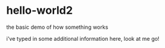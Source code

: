 # hello-world2
the basic demo of how something works

i've typed in some additional information here, look at me go!
